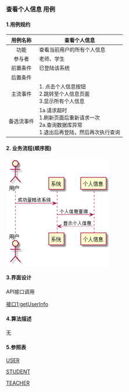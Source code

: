 ### 查看个人信息 用例 

#### 1.用例规约

| 用例名称 | 查看个人信息 |
|:------:|------|
| 功能	| 查看当前用户的所有个人信息|
| 参与者 | 老师、学生  |
| 前置条件	| 已登陆该系统|
| 后置条件	||
| 主流事件	|1. 点击个人信息按钮<br>2.跳转至个人信息页面<br>3.显示所有个人信息|
|备选流事件	|1a.请求超时<br>1.刷新页面后重新请求一次 <br>2a.查询数据库异常<br>1.退出后再登陆，然后再次执行查询 |

#### 2. 业务流程(顺序图)
 ![图片](getUserInfo.png)
 
#### 3.界面设计

API接口调用

[接口1:getUserInfo](../接口/getUserInfo.md)
    
#### 4.算法描述
无

#### 5.参照表
[USER](../数据库设计.md)

[STUDENT](../数据库设计.md)

[TEACHER](../数据库设计.md)
